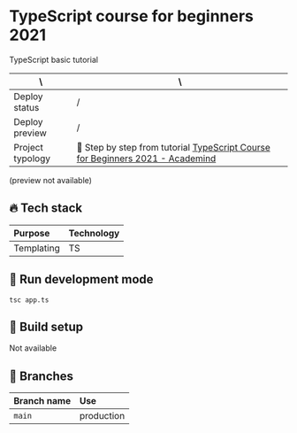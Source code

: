 # TypeScript course for beginners 2021

TypeScript basic tutorial

| \                | \                                                                                                                                      |
| ---------------- | -------------------------------------------------------------------------------------------------------------------------------------- |
| Deploy status    | /                                                                                                                                      |
| Deploy preview   | /                                                                                                                                      |
| Project typology | 📒 Step by step from tutorial [TypeScript Course for Beginners 2021 - Academind](https://www.youtube.com/watch?v=BwuLxPH8IDs&ab_channel=Academind) |

(preview not available)

<!-- ![project preview](docs/project-preview.png) -->

## 🔥 Tech stack

| Purpose    | Technology |
| :--------- | :--------- |
| Templating | TS         |

## 🌊 Run development mode

```shell
tsc app.ts
```

## 🧳 Build setup

Not available

## 🌿 Branches

| Branch name | Use        |
| :---------- | :--------- |
| `main`      | production |
